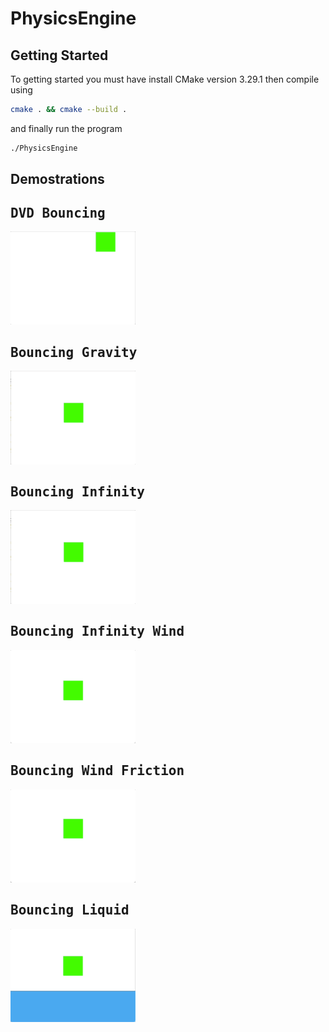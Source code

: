 # PhysicsEngine

## Getting Started
To getting started you must have install CMake version 3.29.1
then compile using

```bash
cmake . && cmake --build .
```
and finally run the program

```bash
./PhysicsEngine
```

## Demostrations

<kbd>
  <h2>DVD Bouncing</h2>
  <img src="https://github.com/Camilo-Camargo/physics-engine/blob/main/gifs/dvd_bouncing.gif" style="width:200px;">
</kbd>
<kbd>
  <h2>Bouncing Gravity</h2>
  <img src="https://github.com/Camilo-Camargo/physics-engine/blob/main/gifs/bouncing_infinity.gif" style="width:200px;">
</kbd>
<kbd>
  <h2>Bouncing Infinity</h2>
  <img src="https://github.com/Camilo-Camargo/physics-engine/blob/main/gifs/bouncing_infinity.gif" style="width:200px;">
</kbd>
<kbd>
  <h2>Bouncing Infinity Wind</h2>
  <img src="https://github.com/Camilo-Camargo/physics-engine/blob/main/gifs/bouncing_wind.gif" style="width:200px;">
</kbd>
<kbd>
  <h2>Bouncing Wind Friction</h2>
  <img src="https://github.com/Camilo-Camargo/physics-engine/blob/main/gifs/bouncing_friction.gif" style="width:200px;">
</kbd>
<kbd>
  <h2>Bouncing Liquid</h2>
  <img src="https://github.com/Camilo-Camargo/physics-engine/blob/main/gifs/boucing_liquid.gif" style="width:200px;">
</kbd>
